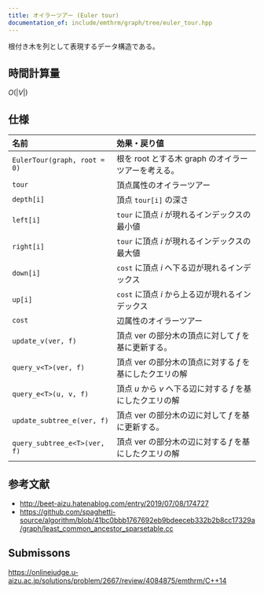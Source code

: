 ```yaml
---
title: オイラーツアー (Euler tour)
documentation_of: include/emthrm/graph/tree/euler_tour.hpp
---
```


根付き木を列として表現するデータ構造である。


## 時間計算量

$O(\lvert V \rvert)$


## 仕様

|名前|効果・戻り値|
|:--|:--|
|`EulerTour(graph, root = 0)`|根を $\mathrm{root}$ とする木 $\mathrm{graph}$ のオイラーツアーを考える。|
|`tour`|頂点属性のオイラーツアー|
|`depth[i]`|頂点 `tour[i]` の深さ|
|`left[i]`|`tour` に頂点 $i$ が現れるインデックスの最小値|
|`right[i]`|`tour` に頂点 $i$ が現れるインデックスの最大値|
|`down[i]`|`cost` に頂点 $i$ へ下る辺が現れるインデックス|
|`up[i]`|`cost` に頂点 $i$ から上る辺が現れるインデックス|
|`cost`|辺属性のオイラーツアー|
|`update_v(ver, f)`|頂点 $\mathrm{ver}$ の部分木の頂点に対して $f$ を基に更新する。|
|`query_v<T>(ver, f)`|頂点 $\mathrm{ver}$ の部分木の頂点に対する $f$ を基にしたクエリの解|
|`query_e<T>(u, v, f)`|頂点 $u$ から $v$ へ下る辺に対する $f$ を基にしたクエリの解|
|`update_subtree_e(ver, f)`|頂点 $\mathrm{ver}$ の部分木の辺に対して $f$ を基に更新する。|
|`query_subtree_e<T>(ver, f)`|頂点 $\mathrm{ver}$ の部分木の辺に対する $f$ を基にしたクエリの解|


## 参考文献

- http://beet-aizu.hatenablog.com/entry/2019/07/08/174727
- https://github.com/spaghetti-source/algorithm/blob/41bc0bbb1767692eb9bdeeceb332b2b8cc17329a/graph/least_common_ancestor_sparsetable.cc


## Submissons

https://onlinejudge.u-aizu.ac.jp/solutions/problem/2667/review/4084875/emthrm/C++14
